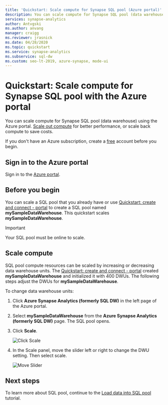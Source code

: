 ```yaml
---
title: 'Quickstart: Scale compute for Synapse SQL pool (Azure portal)'
description: You can scale compute for Synapse SQL pool (data warehouse) using the Azure portal.
services: synapse-analytics
author: Antvgski
ms.author: anvang
manager: craigg
ms.reviewer: jrasnick
ms.date: 04/28/2020
ms.topic: quickstart
ms.service: synapse-analytics
ms.subservice: sql-dw
ms.custom: seo-lt-2019, azure-synapse, mode-ui
---
```


# Quickstart: Scale compute for Synapse SQL pool with the Azure portal

You can scale compute for Synapse SQL pool (data warehouse) using the Azure portal. [Scale out compute](sql-data-warehouse-manage-compute-overview.md) for better performance, or scale back compute to save costs. 

If you don't have an Azure subscription, create a [free](https://azure.microsoft.com/free/) account before you begin.

## Sign in to the Azure portal

Sign in to the [Azure portal](https://portal.azure.com/).

## Before you begin

You can scale a SQL pool that you already have or use [Quickstart: create and connect - portal](create-data-warehouse-portal.md) to create a SQL pool named **mySampleDataWarehouse**. This quickstart scales **mySampleDataWarehouse**.

>[!IMPORTANT] 
>Your SQL pool must be online to scale. 

## Scale compute

SQL pool compute resources can be scaled by increasing or decreasing data warehouse units. The [Quickstart: create and connect - portal](create-data-warehouse-portal.md) created **mySampleDataWarehouse** and initialized it with 400 DWUs. The following steps adjust the DWUs for **mySampleDataWarehouse**.

To change data warehouse units:

1. Click **Azure Synapse Analytics (formerly SQL DW)** in the left page of the Azure portal.
2. Select **mySampleDataWarehouse** from the **Azure Synapse Analytics (formerly SQL DW)** page. The SQL pool opens.
3. Click **Scale**.

    ![Click Scale](./media/quickstart-scale-compute-portal/click-scale.png)

2. In the Scale panel, move the slider left or right to change the DWU setting. Then select scale.

    ![Move Slider](./media/quickstart-scale-compute-portal/scale-dwu.png)

## Next steps
To learn more about SQL pool, continue to the [Load data into SQL pool](./load-data-from-azure-blob-storage-using-copy.md) tutorial.
